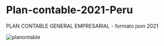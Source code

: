 # Plan-contable-2021-Peru
PLAN CONTABLE GENERAL EMPRESARIAL - formato json 2021

![planontable](https://user-images.githubusercontent.com/33809886/165114275-94c5f72f-ba1a-4b51-ac24-c9ba0ef2630b.png)

